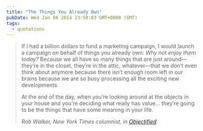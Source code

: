 ```yaml
---
title: "The Things You Already Own"
pubDate: Wed Jan 08 2014 23:50:03 GMT+0000 (GMT)
tags:
  - quotations
---
```


<blockquote><p>If I had a billion dollars to fund a marketing campaign, I would launch a campaign on behalf of things you already own: <em>Why not enjoy them today?</em> Because we all have so many things that are just around&#x2014;they&#x2019;re in the closet, they&#x2019;re in the attic, whatever&#x2014;that we don&#x2019;t even think about anymore because there isn&#x2019;t enough room left in our brains because we are so busy processing all the exciting new developments.</p><p>At the end of the day, when you&#x2019;re looking around at the objects in your house and you&#x2019;re deciding what really has value&#x2026; they&#x2019;re going to be the things that have some meaning in your life.</p><cite>Rob Walker, New York Times columnist, in <a href="http://www.objectifiedfilm.com/">Objectified</a></cite></blockquote>
